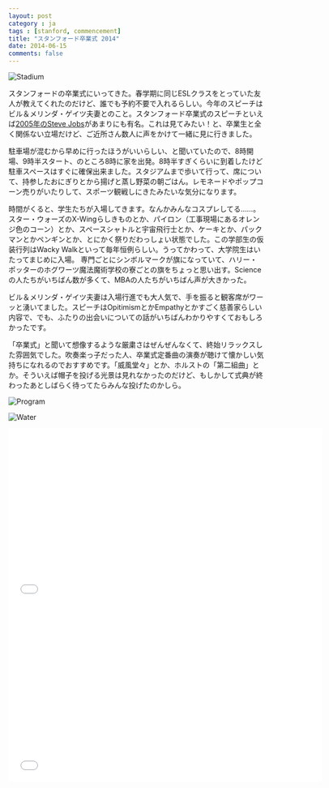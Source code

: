 ```yaml
---
layout: post
category : ja
tags : [stanford, commencement]
title: "スタンフォード卒業式 2014"
date: 2014-06-15
comments: false
---
```


![Stadium](https://lh5.googleusercontent.com/-zt-U3A9V5wM/U8wR69bAOQI/AAAAAAACRVw/Uh9p64zOAVE/w620-h295-no/1402862454575.jpg)

スタンフォードの卒業式にいってきた。春学期に同じESLクラスをとっていた友人が教えてくれたのだけど、誰でも予約不要で入れるらしい。今年のスピーチはビル＆メリンダ・ゲイツ夫妻とのこと。スタンフォード卒業式のスピーチといえば[2005年のSteve Jobs](http://www.youtube.com/watch?v=D1R-jKKp3NA)があまりにも有名。これは見てみたい！と、卒業生と全く関係ない立場だけど、ご近所さん数人に声をかけて一緒に見に行きました。

駐車場が混むから早めに行ったほうがいいらしい、と聞いていたので、8時開場、9時半スタート、のところ8時に家を出発。8時半すぎくらいに到着したけど駐車スペースはすぐに確保出来ました。スタジアムまで歩いて行って、席について、持参したおにぎりとから揚げと蒸し野菜の朝ごはん。レモネードやポップコーン売りがいたりして、スポーツ観戦しにきたみたいな気分になります。

時間がくると、学生たちが入場してきます。なんかみんなコスプレしてる……。スター・ウォーズのX-Wingらしきものとか、パイロン（工事現場にあるオレンジ色のコーン）とか、スペースシャトルと宇宙飛行士とか、ケーキとか、パックマンとかペンギンとか、とにかく祭りだわっしょい状態でした。この学部生の仮装行列はWacky Walkといって毎年恒例らしい。うってかわって、大学院生はいたってまじめに入場。
専門ごとにシンボルマークが旗になっていて、ハリー・ポッターのホグワーツ魔法魔術学校の寮ごとの旗をちょっと思い出す。Science の人たちがいちばん数が多くて、MBAの人たちがいちばん声が大きかった。

ビル＆メリンダ・ゲイツ夫妻は入場行進でも大人気で、手を振ると観客席がワーッと湧いてました。スピーチはOpitimismとかEmpathyとかすごく慈善家らしい内容で、でも、ふたりの出会いについての話がいちばんわかりやすくておもしろかったです。

「卒業式」と聞いて想像するような厳粛さはぜんぜんなくて、終始リラックスした雰囲気でした。吹奏楽っ子だった人、卒業式定番曲の演奏が聴けて懐かしい気持ちになれるのでおすすめです。「威風堂々」とか、ホルストの「第二組曲」とか。そういえば帽子を投げる光景は見れなかったのだけど、もしかして式典が終わったあとしばらく待ってたらみんな投げたのかしら。

![Program](https://lh6.googleusercontent.com/-yhYfw0FxPWo/U8wR60ivW_I/AAAAAAACRV0/MmSgJQcYjbo/w620-h465-no/P1180588.JPG)

![Water](https://lh4.googleusercontent.com/-kU2JDKBPq14/U8wR6yyRodI/AAAAAAACRV0/IigpjIztlBw/w620-h465-no/P1180617.JPG)

<iframe width="620" height="348" src="//www.youtube.com/embed/wug9n5Atk8c" frameborder="0" allowfullscreen></iframe>

<iframe width="620" height="348" src="//www.youtube.com/embed/QDpZ12bZJ7I" frameborder="0" allowfullscreen></iframe>
